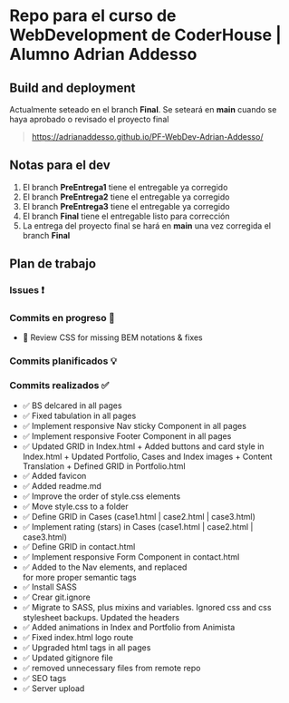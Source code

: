 # Repo para el curso de WebDevelopment de CoderHouse | Alumno Adrian Addesso

## Build and deployment
Actualmente seteado en el branch **Final**. Se seteará en **main** cuando se haya aprobado o revisado el proyecto final

> https://adrianaddesso.github.io/PF-WebDev-Adrian-Addesso/
> 

## Notas para el dev
1. El branch **PreEntrega1** tiene el entregable ya corregido
2. El branch **PreEntrega2** tiene el entregable ya corregido
3. El branch **PreEntrega3** tiene el entregable ya corregido
4. El branch **Final** tiene el entregable listo para corrección
4. La entrega del proyecto final se hará en **main** una vez corregida el branch **Final**

## Plan de trabajo
### Issues ❗

### Commits en progreso 🚧
- 🚧 Review CSS for missing BEM notations & fixes

### Commits planificados 💡

### Commits realizados ✅
- ✅ BS delcared in all pages 
- ✅ Fixed tabulation in all pages
- ✅ Implement responsive Nav sticky Component in all pages
- ✅ Implement responsive Footer Component in all pages
- ✅ Updated GRID in Index.html + Added buttons and card style in Index.html + Updated Portfolio, Cases and Index images + Content Translation + Defined GRID in Portfolio.html
- ✅ Added favicon
- ✅ Added readme.md
- ✅ Improve the order of style.css elements
- ✅ Move style.css to a folder
- ✅ Define GRID in Cases (case1.html | case2.html | case3.html)
- ✅ Implement rating (stars) in Cases (case1.html | case2.html | case3.html)
- ✅ Define GRID in contact.html
- ✅ Implement responsive Form Component in contact.html
- ✅ Added <head> to the Nav elements, and replaced <div> for more proper semantic tags
- ✅ Install SASS
- ✅ Crear git.ignore
- ✅ Migrate to SASS, plus mixins and variables. Ignored css and css stylesheet backups. Updated the headers
- ✅ Added animations in Index and Portfolio from Animista 
- ✅ Fixed index.html logo route
- ✅ Upgraded html tags in all pages
- ✅ Updated gitignore file
- ✅ removed unnecessary files from remote repo
- ✅ SEO tags
- ✅ Server upload

